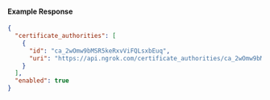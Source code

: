 <!-- Code generated for API Clients. DO NOT EDIT. -->

#### Example Response

```json
{
  "certificate_authorities": [
    {
      "id": "ca_2wOmw9bMSR5keRxvViFQLsxbEuq",
      "uri": "https://api.ngrok.com/certificate_authorities/ca_2wOmw9bMSR5keRxvViFQLsxbEuq"
    }
  ],
  "enabled": true
}
```
